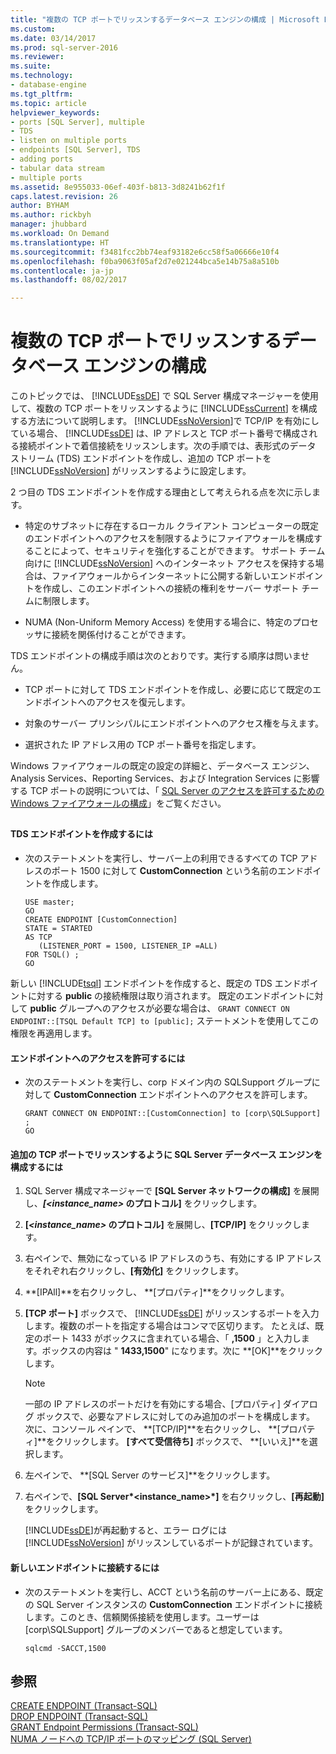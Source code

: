 ```yaml
---
title: "複数の TCP ポートでリッスンするデータベース エンジンの構成 | Microsoft Docs"
ms.custom: 
ms.date: 03/14/2017
ms.prod: sql-server-2016
ms.reviewer: 
ms.suite: 
ms.technology:
- database-engine
ms.tgt_pltfrm: 
ms.topic: article
helpviewer_keywords:
- ports [SQL Server], multiple
- TDS
- listen on multiple ports
- endpoints [SQL Server], TDS
- adding ports
- tabular data stream
- multiple ports
ms.assetid: 8e955033-06ef-403f-b813-3d8241b62f1f
caps.latest.revision: 26
author: BYHAM
ms.author: rickbyh
manager: jhubbard
ms.workload: On Demand
ms.translationtype: HT
ms.sourcegitcommit: f3481fcc2bb74eaf93182e6cc58f5a06666e10f4
ms.openlocfilehash: f0ba9063f05af2d7e021244bca5e14b75a8a510b
ms.contentlocale: ja-jp
ms.lasthandoff: 08/02/2017

---
```

# <a name="configure-the-database-engine-to-listen-on-multiple-tcp-ports"></a>複数の TCP ポートでリッスンするデータベース エンジンの構成
  このトピックでは、 [!INCLUDE[ssDE](../../includes/ssde-md.md)] で SQL Server 構成マネージャーを使用して、複数の TCP ポートをリッスンするように [!INCLUDE[ssCurrent](../../includes/sscurrent-md.md)] を構成する方法について説明します。 [!INCLUDE[ssNoVersion](../../includes/ssnoversion-md.md)]で TCP/IP を有効にしている場合、 [!INCLUDE[ssDE](../../includes/ssde-md.md)] は、IP アドレスと TCP ポート番号で構成される接続ポイントで着信接続をリッスンします。次の手順では、表形式のデータ ストリーム (TDS) エンドポイントを作成し、追加の TCP ポートを [!INCLUDE[ssNoVersion](../../includes/ssnoversion-md.md)] がリッスンするように設定します。  
  
 2 つ目の TDS エンドポイントを作成する理由として考えられる点を次に示します。  
  
-   特定のサブネットに存在するローカル クライアント コンピューターの既定のエンドポイントへのアクセスを制限するようにファイアウォールを構成することによって、セキュリティを強化することができます。 サポート チーム向けに [!INCLUDE[ssNoVersion](../../includes/ssnoversion-md.md)] へのインターネット アクセスを保持する場合は、ファイアウォールからインターネットに公開する新しいエンドポイントを作成し、このエンドポイントへの接続の権利をサーバー サポート チームに制限します。  
  
-   NUMA (Non-Uniform Memory Access) を使用する場合に、特定のプロセッサに接続を関係付けることができます。  
  
 TDS エンドポイントの構成手順は次のとおりです。実行する順序は問いません。  
  
-   TCP ポートに対して TDS エンドポイントを作成し、必要に応じて既定のエンドポイントへのアクセスを復元します。  
  
-   対象のサーバー プリンシパルにエンドポイントへのアクセス権を与えます。  
  
-   選択された IP アドレス用の TCP ポート番号を指定します。  
  
 Windows ファイアウォールの既定の設定の詳細と、データベース エンジン、Analysis Services、Reporting Services、および Integration Services に影響する TCP ポートの説明については、「 [SQL Server のアクセスを許可するための Windows ファイアウォールの構成](../../sql-server/install/configure-the-windows-firewall-to-allow-sql-server-access.md)」をご覧ください。  
  
##  <a name="SSMSProcedure"></a>  
  
#### <a name="to-create-a-tds-endpoint"></a>TDS エンドポイントを作成するには  
  
-   次のステートメントを実行し、サーバー上の利用できるすべての TCP アドレスのポート 1500 に対して **CustomConnection** という名前のエンドポイントを作成します。  
  
    ```  
    USE master;  
    GO  
    CREATE ENDPOINT [CustomConnection]  
    STATE = STARTED  
    AS TCP  
       (LISTENER_PORT = 1500, LISTENER_IP =ALL)  
    FOR TSQL() ;  
    GO  
    ```  
  
 新しい [!INCLUDE[tsql](../../includes/tsql-md.md)] エンドポイントを作成すると、既定の TDS エンドポイントに対する **public** の接続権限は取り消されます。 既定のエンドポイントに対して **public** グループへのアクセスが必要な場合は、 `GRANT CONNECT ON ENDPOINT::[TSQL Default TCP] to [public];` ステートメントを使用してこの権限を再適用します。  
  
#### <a name="to-grant-access-to-the-endpoint"></a>エンドポイントへのアクセスを許可するには  
  
-   次のステートメントを実行し、corp ドメイン内の SQLSupport グループに対して **CustomConnection** エンドポイントへのアクセスを許可します。  
  
    ```  
    GRANT CONNECT ON ENDPOINT::[CustomConnection] to [corp\SQLSupport] ;  
    GO  
    ```  
  
#### <a name="to-configure-the-sql-server-database-engine-to-listen-on-an-additional-tcp-port"></a>追加の TCP ポートでリッスンするように SQL Server データベース エンジンを構成するには  
  
1.  SQL Server 構成マネージャーで **[SQL Server ネットワークの構成]** を展開し、***[<instance_name>* のプロトコル]** をクリックします。  
  
2.  **[*<instance_name>* のプロトコル]** を展開し、**[TCP/IP]** をクリックします。  
  
3.  右ペインで、無効になっている IP アドレスのうち、有効にする IP アドレスをそれぞれ右クリックし、**[有効化]** をクリックします。  
  
4.  **[IPAll]**を右クリックし、 **[プロパティ]**をクリックします。  
  
5.  **[TCP ポート]** ボックスで、 [!INCLUDE[ssDE](../../includes/ssde-md.md)] がリッスンするポートを入力します。複数のポートを指定する場合はコンマで区切ります。 たとえば、既定のポート 1433 がボックスに含まれている場合、「 **,1500** 」と入力します。ボックスの内容は " **1433,1500**" になります。次に **[OK]**をクリックします。  
  
    > [!NOTE]  
    >  一部の IP アドレスのポートだけを有効にする場合、[プロパティ] ダイアログ ボックスで、必要なアドレスに対してのみ追加のポートを構成します。 次に、コンソール ペインで、 **[TCP/IP]**を右クリックし、 **[プロパティ]**をクリックします。 **[すべて受信待ち]** ボックスで、 **[いいえ]**を選択します。  
  
6.  左ペインで、 **[SQL Server のサービス]**をクリックします。  
  
7.  右ペインで、**[SQL Server*<instance_name>*]** を右クリックし、**[再起動]** をクリックします。  
  
     [!INCLUDE[ssDE](../../includes/ssde-md.md)]が再起動すると、エラー ログには [!INCLUDE[ssNoVersion](../../includes/ssnoversion-md.md)] がリッスンしているポートが記録されています。  
  
#### <a name="to-connect-to-the-new-endpoint"></a>新しいエンドポイントに接続するには  
  
-   次のステートメントを実行し、ACCT という名前のサーバー上にある、既定の SQL Server インスタンスの **CustomConnection** エンドポイントに接続します。このとき、信頼関係接続を使用します。ユーザーは [corp\SQLSupport] グループのメンバーであると想定しています。  
  
    ```  
    sqlcmd -SACCT,1500  
    ```  
  
## <a name="see-also"></a>参照  
 [CREATE ENDPOINT &#40;Transact-SQL&#41;](../../t-sql/statements/create-endpoint-transact-sql.md)   
 [DROP ENDPOINT &#40;Transact-SQL&#41;](../../t-sql/statements/drop-endpoint-transact-sql.md)   
 [GRANT Endpoint Permissions &#40;Transact-SQL&#41;](../../t-sql/statements/grant-endpoint-permissions-transact-sql.md)   
 [NUMA ノードへの TCP/IP ポートのマッピング &#40;SQL Server&#41;](../../database-engine/configure-windows/map-tcp-ip-ports-to-numa-nodes-sql-server.md)  
  
  

